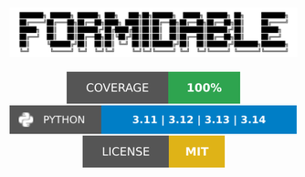 <div align="center">
  <h1><img alt="Formidable" src="./docs/formidable.jpeg"></h1>
</div>
<p align="center">
  <img alt="coverage: 100%" src="./docs/coverage.svg">
  <img alt="python: 3.11, 3.12, 3.13, 3.14" src="./docs/python.svg">
  <img alt="license: MIT" src="./docs/license.svg">
</p>

